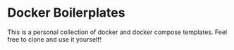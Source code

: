 # Docker Boilerplates

This is a personal collection of docker and docker compose templates. Feel free to clone and use it yourself!
